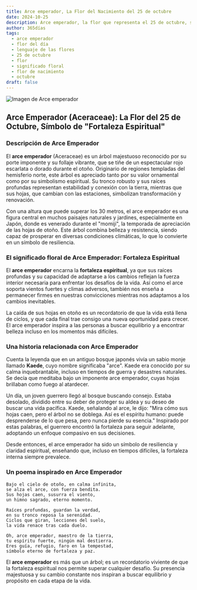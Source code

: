 ```yaml
---
title: Arce emperador, La Flor del Nacimiento del 25 de octubre
date: 2024-10-25
description: Arce emperador, la flor que representa el 25 de octubre, simboliza Fortaleza espiritual. Descubre su fascinante historia, significado en el lenguaje de las flores y una poesía que celebra su belleza.
author: 365días
tags:
  - arce emperador
  - flor del día
  - lenguaje de las flores
  - 25 de octubre
  - flor
  - significado floral
  - flor de nacimiento
  - octubre
draft: false
---
```



![Imagen de Arce emperador](https://cdn.pixabay.com/photo/2016/12/22/03/34/red-leaves-1924443_1280.jpg#center)


## Arce Emperador (Aceraceae): La Flor del 25 de Octubre, Símbolo de "Fortaleza Espiritual"

### Descripción de Arce Emperador

El **arce emperador** (Aceraceae) es un árbol majestuoso reconocido por su porte imponente y su follaje vibrante, que se tiñe de un espectacular rojo escarlata o dorado durante el otoño. Originario de regiones templadas del hemisferio norte, este árbol es apreciado tanto por su valor ornamental como por su simbolismo espiritual. Su tronco robusto y sus raíces profundas representan estabilidad y conexión con la tierra, mientras que sus hojas, que cambian con las estaciones, simbolizan transformación y renovación.

Con una altura que puede superar los 30 metros, el arce emperador es una figura central en muchos paisajes naturales y jardines, especialmente en Japón, donde es venerado durante el "momiji", la temporada de apreciación de las hojas de otoño. Este árbol combina belleza y resistencia, siendo capaz de prosperar en diversas condiciones climáticas, lo que lo convierte en un símbolo de resiliencia.

### El significado floral de Arce Emperador: Fortaleza Espiritual

El **arce emperador** encarna la **fortaleza espiritual**, ya que sus raíces profundas y su capacidad de adaptarse a los cambios reflejan la fuerza interior necesaria para enfrentar los desafíos de la vida. Así como el arce soporta vientos fuertes y climas adversos, también nos enseña a permanecer firmes en nuestras convicciones mientras nos adaptamos a los cambios inevitables.

La caída de sus hojas en otoño es un recordatorio de que la vida está llena de ciclos, y que cada final trae consigo una nueva oportunidad para crecer. El arce emperador inspira a las personas a buscar equilibrio y a encontrar belleza incluso en los momentos más difíciles.

### Una historia relacionada con Arce Emperador

Cuenta la leyenda que en un antiguo bosque japonés vivía un sabio monje llamado **Kaede**, cuyo nombre significaba "arce". Kaede era conocido por su calma inquebrantable, incluso en tiempos de guerra y desastres naturales. Se decía que meditaba bajo un imponente arce emperador, cuyas hojas brillaban como fuego al atardecer.

Un día, un joven guerrero llegó al bosque buscando consejo. Estaba desolado, dividido entre su deber de proteger su aldea y su deseo de buscar una vida pacífica. Kaede, señalando al arce, le dijo: "Mira cómo sus hojas caen, pero el árbol no se doblega. Así es el espíritu humano: puede desprenderse de lo que pesa, pero nunca pierde su esencia." Inspirado por estas palabras, el guerrero encontró la fortaleza para seguir adelante, adoptando un enfoque compasivo en sus decisiones.

Desde entonces, el arce emperador ha sido un símbolo de resiliencia y claridad espiritual, enseñando que, incluso en tiempos difíciles, la fortaleza interna siempre prevalece.

### Un poema inspirado en Arce Emperador

```
Bajo el cielo de otoño, en calma infinita,  
se alza el arce, con fuerza bendita.  
Sus hojas caen, susurra el viento,  
un himno sagrado, eterno momento.

Raíces profundas, guardan la verdad,  
en su tronco reposa la serenidad.  
Ciclos que giran, lecciones del suelo,  
la vida renace tras cada duelo.

Oh, arce emperador, maestro de la tierra,  
tu espíritu fuerte, ningún mal destierra.  
Eres guía, refugio, faro en la tempestad,  
símbolo eterno de fortaleza y paz.
```

El **arce emperador** es más que un árbol; es un recordatorio viviente de que la fortaleza espiritual nos permite superar cualquier desafío. Su presencia majestuosa y su cambio constante nos inspiran a buscar equilibrio y propósito en cada etapa de la vida.